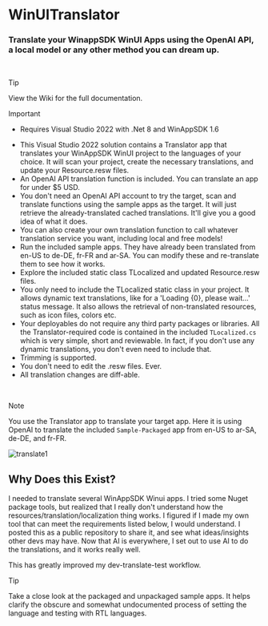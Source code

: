 # WinUITranslator
### Translate your WinappSDK WinUI Apps using the OpenAI API, a local model or any other method you can dream up.
<br/>

> [!TIP]
> View the Wiki for the full documentation.

> [!IMPORTANT]
> - Requires Visual Studio 2022 with .Net 8 and WinAppSDK 1.6

- This Visual Studio 2022 solution contains a Translator app that translates your WinAppSDK WinUI project to the languages of your choice.  It will scan your project, create the necessary translations, and update your Resource.resw files.
- An OpenAI API translation function is included.  You can translate an app for under $5 USD.
- You don't need an OpenAI API account to try the target, scan and translate functions using the sample apps as the target.  It will just retrieve the already-translated cached translations.  It'll give you a good idea of what it does. 
- You can also create your own translation function to call whatever translation service you want, including local and free models!
- Run the included sample apps.  They have already been translated from en-US to de-DE, fr-FR and ar-SA.  You can modify these and re-translate them to see how it works.
- Explore the included static class TLocalized and updated Resource.resw files.
- You only need to include the TLocalized static class in your project.  It allows dynamic text translations, like for a 'Loading {0}, please wait...' status message.  It also allows the retrieval of non-translated resources, such as icon files, colors etc.
- Your deployables do not require any third party packages or libraries.  All the Translator-required code is contained in the included ```TLocalized.cs``` which is very simple, short and reviewable.  In fact, if you don't use any dynamic translations, you don't even need to include that.
- Trimming is supported.
- You don't need to edit the .resw files.  Ever.
- All translation changes are diff-able.
<br/>

> [!NOTE]
> You use the Translator app to translate your target app.  Here it is using OpenAI to translate the included ```Sample-Packaged``` app from en-US to ar-SA, de-DE, and fr-FR.

![translate1](https://github.com/user-attachments/assets/f2327339-b7ff-4000-a90a-5586c1461967)


## Why Does this Exist?
I needed to translate several WinAppSDK Winui apps.  I tried some Nuget package tools, but realized that I really don't understand how the resources/translation/localization thing works.  I figured if I made my own tool that can meet the requirements listed below, I would understand.  I posted this as a public repository to share it, and see what ideas/insights other devs may have.  Now that AI is everywhere, I set out to use AI to do the translations, and it works really well.

This has greatly improved my dev-translate-test workflow.

> [!TIP]
> Take a close look at the packaged and unpackaged sample apps.  It helps clarify the obscure and somewhat undocumented process of setting the language and testing with RTL languages.
